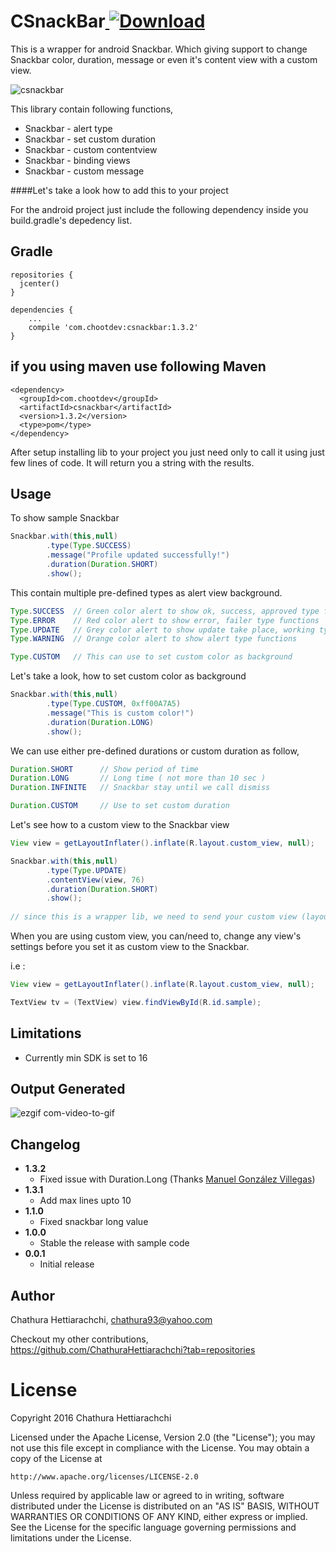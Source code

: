 # CSnackBar[ ![Download](https://api.bintray.com/packages/chathurahettiarachchi/maven/CSnackBar/images/download.svg) ](https://bintray.com/chathurahettiarachchi/maven/CSnackBar/_latestVersion)
This is a wrapper for android Snackbar. Which giving support to change Snackbar color, duration, message or even it's content view with a custom view.

![csnackbar](https://cloud.githubusercontent.com/assets/13764097/22288484/0942e32e-e31d-11e6-9630-2132379127f7.jpg)

This library contain following functions,

* Snackbar - alert type
* Snackbar - set custom duration
* Snackbar - custom contentview
* Snackbar - binding views
* Snackbar - custom message

####Let's take a look how to add this to your project

For the android project just include the following dependency inside you build.gradle's depedency list.

Gradle
------
```
repositories {
  jcenter()
}

dependencies {
    ...
    compile 'com.chootdev:csnackbar:1.3.2'
}
```

if you using maven use following
Maven
------
```
<dependency>
  <groupId>com.chootdev</groupId>
  <artifactId>csnackbar</artifactId>
  <version>1.3.2</version>
  <type>pom</type>
</dependency>
```

After setup installing lib to your project you just need only to call it using just few lines of code. It will return you a string with the results.

Usage
-----
To show sample Snackbar
```java
Snackbar.with(this,null)
        .type(Type.SUCCESS)
        .message("Profile updated successfully!")
        .duration(Duration.SHORT)
        .show();
```

This contain multiple pre-defined types as alert view background.
```java
Type.SUCCESS  // Green color alert to show ok, success, approved type functions
Type.ERROR    // Red color alert to show error, failer type functions
Type.UPDATE   // Grey color alert to show update take place, working type functions
Type.WARNING  // Orange color alert to show alert type functions

Type.CUSTOM   // This can use to set custom color as background
```

Let's take a look, how to set custom color as background
```java
Snackbar.with(this,null)
        .type(Type.CUSTOM, 0xff00A7A5)
        .message("This is custom color!")
        .duration(Duration.LONG)
        .show();
```

We can use either pre-defined durations or custom duration as follow,
```java
Duration.SHORT      // Show period of time
Duration.LONG       // Long time ( not more than 10 sec )
Duration.INFINITE   // Snackbar stay until we call dismiss

Duration.CUSTOM     // Use to set custom duration
```

Let's see how to a custom view to the Snackbar view
```java
View view = getLayoutInflater().inflate(R.layout.custom_view, null);

Snackbar.with(this,null)
        .type(Type.UPDATE)
        .contentView(view, 76)
        .duration(Duration.SHORT)
        .show();
        
// since this is a wrapper lib, we need to send your custom view (layout resource) height in "dp", when setting view to the Snackbar.
```
When you are using custom view, you can/need to, change any view's settings before you set it as custom view to the Snackbar.

i.e :
```java
View view = getLayoutInflater().inflate(R.layout.custom_view, null);

TextView tv = (TextView) view.findViewById(R.id.sample);
```

Limitations
-----------
* Currently min SDK is set to 16

Output Generated
----------------
![ezgif com-video-to-gif](https://cloud.githubusercontent.com/assets/13764097/22289223/891662e4-e320-11e6-8828-2d334b1d379a.gif)

Changelog
---------
* **1.3.2**
    * Fixed issue with Duration.Long (Thanks [Manuel González Villegas](https://github.com/manuelgon47))
* **1.3.1**
    * Add max lines upto 10
* **1.1.0**
    * Fixed snackbar long value
* **1.0.0**
    * Stable the release with sample code
* **0.0.1**
    * Initial release
    

## Author

Chathura Hettiarachchi, chathura93@yahoo.com

Checkout my other contributions, https://github.com/ChathuraHettiarachchi?tab=repositories

# License
Copyright 2016 Chathura Hettiarachchi

Licensed under the Apache License, Version 2.0 (the "License");
you may not use this file except in compliance with the License.
You may obtain a copy of the License at

    http://www.apache.org/licenses/LICENSE-2.0

Unless required by applicable law or agreed to in writing, software
distributed under the License is distributed on an "AS IS" BASIS,
WITHOUT WARRANTIES OR CONDITIONS OF ANY KIND, either express or implied.
See the License for the specific language governing permissions and
limitations under the License.
